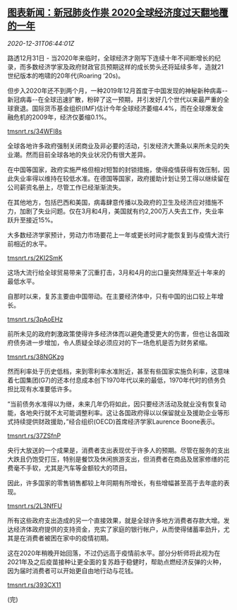 <!--1609397714000-->
[图表新闻：新冠肺炎作祟 2020全球经济度过天翻地覆的一年](https://cn.reuters.com/article/graphic-global-covid-economy-1231-idCNKBS2950J3)
------

<div><i>2020-12-31T06:44:01Z</i></div><p>路透12月31日 - 当2020年来临时，全球经济才刚写下连续十年不间断增长的纪录，而多数经济学家及政府财政官员预期这样的成长势头还将延续多年，造就21世纪版本的咆啸的20年代(Roaring ‘20s)。</p><p>但步入2020年还不到两个月，一种2019年12月首度于中国发现的神秘新种病毒--新冠病毒--在全球迅速扩散，粉碎了这一预期，并引发好几个世代以来最严重的全球衰退。国际货币基金组织(IMF)估计今年全球经济萎缩4.4%，而在全球爆发金融危机的2009年，经济仅萎缩0.1%。</p><p><a href="https://tmsnrt.rs/34WFl8s">tmsnrt.rs/34WFl8s</a></p><p>全球各地许多政府强制关闭商业及非必要的活动，引发经济大萧条以来所未见的失业潮。然而目前全球各地的失业状况仍有很大差异。</p><p>在中国等国家，政府实施严格但相对短暂的封锁措施，使得疫情获得有效压制，因此失业率得以维持在较低水准。在德国等国家，政府援助计划让劳工得以继续留在公司薪资名册上，尽管工作已经渐渐流失。</p><p>在其他地方，包括巴西和美国，病毒肆意传播以及政府的卫生及经济应对措施不力，加剧了失业问题。仅在3月和4月，美国就有约2,200万人失去工作，失业率跃升至接近15%。</p><p>大多数经济学家预计，劳动力市场要花上一年或更长时间才能恢复到与疫情大流行前相近的水平。</p><p><a href="https://tmsnrt.rs/2KI2SmK">tmsnrt.rs/2KI2SmK</a></p><p>这场大流行给全球贸易带来了沉重打击，3月和4月的出口量突然降至近十年来的最低水平。</p><p>自那时以来，复苏主要由中国带动。在主要经济体中，只有中国的出口较上年增长。</p><p><a href="https://tmsnrt.rs/3pAoEHz">tmsnrt.rs/3pAoEHz</a></p><p>前所未见的政府刺激政策使得许多经济体而以避免遭受更大的伤害，但也让各国政府债务进一步增加，令人质疑全球必须应对的下一场危机是否为财务紧缩。</p><p><a href="https://tmsnrt.rs/38NGKzg">tmsnrt.rs/38NGKzg</a></p><p>然而利率处于历史低档，来到零利率水准附近，甚至有些国家实施负利率，这意味着七国集团(G7)的还本付息成本创下1970年代以来的最低，1970年代时的债务负担比现有水准要低许多。</p><p>“当前债务水准得以为继，未来几年仍将如此，因只要经济活动及就业没有恢复动能，各地央行就不太可能调整利率。这让各国政府得以以保留就业及援助企业等形式持续提供财政援助，”经合组织(OECD)首席经济学家Laurence Boone表示。</p><p><a href="https://tmsnrt.rs/37ZSfnP">tmsnrt.rs/37ZSfnP</a></p><p>央行大放送的一个成果是，消费者支出表现优于许多人的预期。尽管在服务的支出大跌且仍饱受打压，特别是餐饮及休闲旅游支出，但消费者在商品及居家修缮的花费毫不手软，尤其是汽车等金额较大的项目。</p><p>因此，许多国家的零售销售都较上年同期有所增长，有些增幅甚至高于去年底的表现。</p><p><a href="https://tmsnrt.rs/2L3NfFU">tmsnrt.rs/2L3NfFU</a></p><p>所有这些政府支出造成的另一个直接效果，就是全球许多地方消费者存款大增。发达经济体政府提供的支持资金，充实了家庭的银行帐户，从而使得储蓄率劲升，尤其是在消费者被困在家中的疫情初期。</p><p>这在2020年稍晚开始回落，不过仍远高于疫情前水平。部分分析师将此视为在2021年及之后疫苗接种让更全面的复苏趋于稳健时，帮助点燃经济反弹的火种，因为届时消费者可以开始更自由地行动与花钱。</p><p><a href="https://tmsnrt.rs/393CX11">tmsnrt.rs/393CX11</a></p><p>(完)</p>
